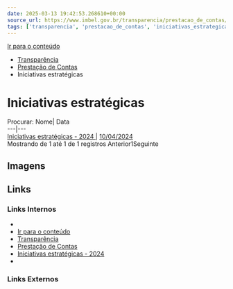 ```yaml
---
date: 2025-03-13 19:42:53.268610+00:00
source_url: https://www.imbel.gov.br/transparencia/prestacao_de_contas/iniciativas_estrategicas
tags: ['transparencia', 'prestacao_de_contas', 'iniciativas_estrategicas']
---
```


[](https://www.imbel.gov.br/transparencia/prestacao_de_contas/iniciativas_estrategicas)
[Ir para o conteúdo](https://www.imbel.gov.br/transparencia/prestacao_de_contas/iniciativas_estrategicas#conteudo)
  * [ Transparência](https://www.imbel.gov.br/transparencia)
  * [ Prestação de Contas](https://www.imbel.gov.br/transparencia/prestacao_de_contas)
  * Iniciativas estratégicas


# Iniciativas estratégicas
Procurar:
Nome| Data  
---|---  
[ Iniciativas estratégicas - 2024 ](https://www.imbel.gov.br/storage/transparencia/1713185212.pdf) | [10/04/2024](https://www.imbel.gov.br/storage/transparencia/1713185212.pdf)  
Mostrando de 1 até 1 de 1 registros
Anterior1Seguinte
[ ](https://www.imbel.gov.br/transparencia/prestacao_de_contas/iniciativas_estrategicas#home)


## Imagens



## Links

### Links Internos

- [](https://www.imbel.gov.br/transparencia/prestacao_de_contas/iniciativas_estrategicas)
- [Ir para o conteúdo](https://www.imbel.gov.br/transparencia/prestacao_de_contas/iniciativas_estrategicas#conteudo)
- [Transparência](https://www.imbel.gov.br/transparencia)
- [Prestação de Contas](https://www.imbel.gov.br/transparencia/prestacao_de_contas)
- [Iniciativas estratégicas - 2024](https://www.imbel.gov.br/storage/transparencia/1713185212.pdf)
- [](https://www.imbel.gov.br/transparencia/prestacao_de_contas/iniciativas_estrategicas#home)

### Links Externos


